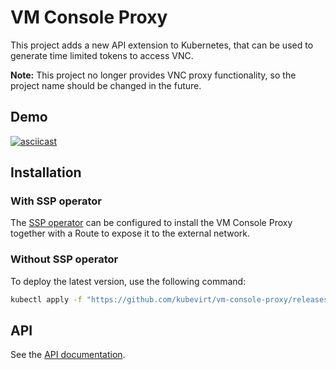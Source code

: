 # VM Console Proxy

This project adds a new API extension to Kubernetes, 
that can be used to generate time limited tokens to access VNC.

**Note:** This project no longer provides VNC proxy functionality, so the project name should be changed in the future.

## Demo
[![asciicast](https://asciinema.org/a/oqA9yNAteTcUxU3vyWTDWG7dh.svg)](https://asciinema.org/a/oqA9yNAteTcUxU3vyWTDWG7dh)

## Installation

### With SSP operator
The [SSP operator](https://github.com/kubevirt/ssp-operator) can be configured to install the VM Console Proxy together with
a Route to expose it to the external network.

### Without SSP operator
To deploy the latest version, use the following command:
```bash
kubectl apply -f "https://github.com/kubevirt/vm-console-proxy/releases/latest/download/vm-console-proxy.yaml"
```

## API
See the [API documentation](docs/api.md).
